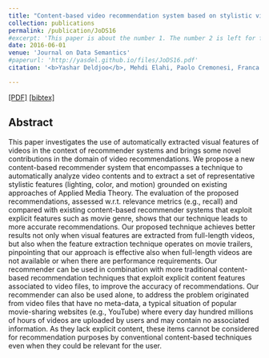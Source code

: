 ```yaml
---
title: "Content-based video recommendation system based on stylistic visual features"
collection: publications
permalink: /publication/JoDS16
#excerpt: 'This paper is about the number 1. The number 2 is left for future work.'
date: 2016-06-01
venue: 'Journal on Data Semantics'
#paperurl: 'http://yasdel.github.io/files/JoDS16.pdf'
citation: '<b>Yashar Deldjoo</b>, Mehdi Elahi, Paolo Cremonesi, Franca Garzotto, Pietro Piazzolla, Massimo Quadrana. <i> Journal on Data Semantics. </i> <b>JoDS 2016</b>.'

---
```


[[PDF]](http://yasdel.github.io/files/JoDS16.pdf)  [[bibtex]](https://scholar.googleusercontent.com/scholar.bib?q=info:NG1BJjcxoJMJ:scholar.google.com/&output=citation&scisig=AAGBfm0AAAAAWt-fVPOU1dXxh3h6UGyOP0cFdC3uyjIM&scisf=4&ct=citation&cd=-1&hl=en&scfhb=1)


## Abstract

This paper investigates the use of automatically extracted visual features of videos in the context of recommender systems and brings some novel contributions in the domain of video recommendations. We propose a new content-based recommender system that encompasses a technique to automatically analyze video contents and to extract a set of representative stylistic features (lighting, color, and motion) grounded on existing approaches of Applied Media Theory. The evaluation of the proposed recommendations, assessed w.r.t. relevance metrics (e.g., recall) and compared with existing content-based recommender systems that exploit explicit features such as movie genre, shows that our technique leads to more accurate recommendations. Our proposed technique achieves better results not only when visual features are extracted from full-length videos, but also when the feature extraction technique operates on movie trailers, pinpointing that our approach is effective also when full-length videos are not available or when there are performance requirements. Our recommender can be used in combination with more traditional content-based recommendation techniques that exploit explicit content features associated to video files, to improve the accuracy of recommendations. Our recommender can also be used alone, to address the problem originated from video files that have no meta-data, a typical situation of popular movie-sharing websites (e.g., YouTube) where every day hundred millions of hours of videos are uploaded by users and may contain no associated information. As they lack explicit content, these items cannot be considered for recommendation purposes by conventional content-based techniques even when they could be relevant for the user.
